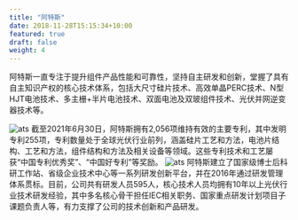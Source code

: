 ```yaml
---
title: "阿特斯"
date: 2018-11-28T15:15:34+10:00
featured: true
draft: false
weight: 4
---
```


阿特斯一直专注于提升组件产品性能和可靠性，坚持自主研发和创新，堂握了具有自主知识产权的核心技术体系，包括大尺寸硅片技术、高效单晶PERC技术、N型HJT电池技术、多主栅+半片电池技术、双面电池及双玻组件技术、光伏并网逆变器技术等。

![ats](/images/product/ats.jpg)
截至2021年6月30日，阿特斯拥有2,056项维持有效的主要专利，其中发明专利255项，专利数量处于全球光伏行业前列，涵盖硅片工艺和方法，电池片结构、工艺和方法，组件结构和方法及相关设备等领域。这些专利技术和工艺屡获“中国专利优秀奖”、“中国好专利”等奖励。
![ats](/images/product/ats2.jpg)
阿特斯建立了国家级博士后科研工作站、省级企业技术中心等一系列研发创新平台，并在2016年通过研发管理体系贯标。目前，公司共有研发人员595人，核心技术人员均拥有10年以上光伏行业技术研发经验，其中多名核心骨干担任IEC相关职务、国家重点研发计划项目子课题负责人等，有力支撑了公司的技术创新和产品研发。

